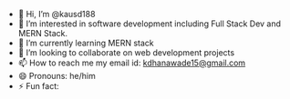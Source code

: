 - 👋 Hi, I’m @kausd188
- 👀 I’m interested in software development including Full Stack Dev and MERN Stack.
- 🌱 I’m currently learning MERN stack
- 💞️ I’m looking to collaborate on web development projects
- 📫 How to reach me my email id: kdhanawade15@gmail.com
- 😄 Pronouns: he/him
- ⚡ Fun fact:

<!---
kausd188/kausd188 is a ✨ special ✨ repository because its `README.md` (this file) appears on your GitHub profile.
You can click the Preview link to take a look at your changes.
--->
